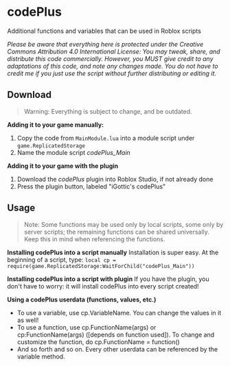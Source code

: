# codePlus

Additional functions and variables that can be used in Roblox scripts

*Please be aware that everything here is protected under the Creative Commons Attribution 4.0 International License: You may tweak, share, and distribute this code commercially. However, you MUST give credit to any adaptations of this code, and note any changes made. You do not have to credit me if you just use the script without further distributing or editing it.*

## Download

> Warning: Everything is subject to change, and be outdated.

**Adding it to your game manually:**
1. Copy the code from `MainModule.lua` into a module script under `game.ReplicatedStorage`
2. Name the module script *codePlus_Main*

**Adding it to your game with the plugin**
1. Download the *codePlus* plugin into Roblox Studio, if not already done
2. Press the plugin button, labeled "iGottic's codePlus"

## Usage

> Note: Some functions may be used only by local scripts, some only by server scripts; the remaining functions can be shared universally. Keep this in mind when referencing the functions.

**Installing codePlus into a script manually**
Installation is super easy. At the beginning of a script, type:
`local cp = require(game.ReplicatedStorage:WaitForChild("codePlus_Main"))`

**Installing codePlus into a script with plugin**
If you have the plugin, you don't have to worry: it will install codePlus into every script created!

**Using a codePlus userdata (functions, values, etc.)**
- To use a variable, use cp.VariableName. You can change the values in it as well!
- To use a function, use cp.FunctionName(args) or cp:FunctionName(args) ([depends on function used]). To change and customize the function, do cp.FunctionName = function()
- And so forth and so on. Every other userdata can be referenced by the variable method.
